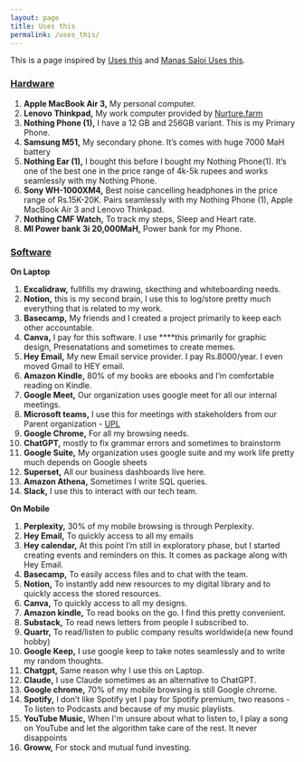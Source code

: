 ```yaml
---
layout: page
title: Uses this
permalink: /uses_this/
---
```

This is a page inspired by [Uses this](https://usesthis.com) and [Manas Saloi Uses this](https://manassaloi.com/usesthis/).

### <u>Hardware</u>

1. **Apple MacBook Air 3,** My personal computer.
2. **Lenovo Thinkpad,** My work computer provided by [Nurture.farm](https://nurture.farm/)
3. **Nothing Phone (1),** I have a 12 GB and 256GB variant. This is my Primary Phone.
4. **Samsung M51,** My secondary phone. It’s comes with huge 7000 MaH battery 
5. **Nothing Ear (1),** I bought this before I bought my Nothing Phone(1). It’s one of the best one in the price range of 4k-5k rupees and works seamlessly with my Nothing Phone.
6. **Sony WH-1000XM4,** Best noise cancelling headphones in the price range of Rs.15K-20K. Pairs seamlessly with my Nothing Phone (1), Apple MacBook Air 3 and Lenovo Thinkpad.
7. **Nothing CMF Watch,** To track my steps, Sleep and Heart rate.
8. **MI Power bank 3i 20,000MaH,** Power bank for my Phone.

### <u>Software</u>

**On Laptop**

1. **Excalidraw,** fullfills my drawing, skecthing and whiteboarding needs. 
2. **Notion,** this is my second brain, I use this to log/store pretty much everything that is related to my work.
3. **Basecamp,** My friends and I created a project primarily to keep each other accountable.
4. **Canva,** I pay for this software. I use ****this primarily for graphic design, Presenatations and sometimes to create memes.
5. **Hey Email,** My new Email service provider. I pay Rs.8000/year. I even moved Gmail to HEY email.
6. **Amazon Kindle,** 80% of my books are ebooks and I’m comfortable reading on Kindle. 
7. **Google Meet,** Our organization uses google meet for all our internal meetings.
8. **Microsoft teams,** I use this for meetings with stakeholders from our Parent organization - [UPL](https://www.upl-ltd.com/)
9. **Google Chrome,** For all my browsing needs.
10. **ChatGPT,** mostly to fix grammar errors and sometimes to brainstorm
11. **Google Suite,** My organization uses google suite and my work life pretty much depends on Google sheets
12. **Superset,** All our business dashboards live here.
13. **Amazon Athena,** Sometimes I write SQL queries.
14. **Slack,** I use this to interact with our tech team.

**On Mobile**

1. **Perplexity,** 30% of my mobile browsing is through Perplexity.
2. **Hey Email,** To quickly access to all my emails
3. **Hey calendar,** At this point I’m still in exploratory phase, but I started creating events and reminders on this. It comes as package along with Hey Email.
4. **Basecamp,** To easily access files and to chat with the team.
5. **Notion,** To instantly add new resources to my digital library and to quickly access the stored resources.
6. **Canva,** To quickly access to all my designs.
7. **Amazon kindle,** To read books on the go. I find this pretty convenient.
8. **Substack,** To read news letters from people I subscribed to.
9. **Quartr,** To read/listen to public company results worldwide(a new found hobby)
10. **Google Keep,** I use google keep to take notes seamlessly and to write my random thoughts.
11. **Chatgpt,** Same reason why I use this on Laptop. 
12. **Claude,** I use Claude sometimes as an alternative to ChatGPT.
13. **Google chrome,** 70% of my mobile browsing is still Google chrome.
14. **Spotify,** I don’t like Spotify yet I pay for Spotify premium, two reasons - To listen to Podcasts and because of my music playlists.
15. **YouTube Music,** When I'm unsure about what to listen to, I play a song on YouTube and let the algorithm take care of the rest. It never disappoints
16. **Groww,** For stock and mutual fund investing.

